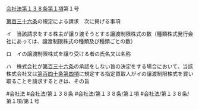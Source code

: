 [会社法第１３８条第１項](会社法＿＿＿＿第１３８条第１項)第１号

[第百三十六条](会社法＿＿＿＿第１３６条)の規定による請求　次に掲げる事項

イ　当該請求をする株主が譲り渡そうとする譲渡制限株式の数（種類株式発行会社にあっては、譲渡制限株式の種類及び種類ごとの数）

ロ　イの譲渡制限株式を譲り受ける者の氏名又は名称

ハ　株式会社が[第百三十六条](会社法＿＿＿＿第１３６条)の承認をしない旨の決定をする場合において、当該株式会社又は[第百四十条第四項](会社法＿＿＿＿第１４０条第４項)に規定する指定買取人がイの譲渡制限株式を買い取ることを請求するときは、その旨


#会社法
#会社法/第１３８条
#会社法/第１３８条/第１項
#会社法/第１３８条/第１項/第１号
